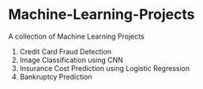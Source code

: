 # Machine-Learning-Projects
A collection of Machine Learning Projects

1. Credit Card Fraud Detection
2. Image Classification using CNN
3. Insurance Cost Prediction using Logistic Regression
4. Bankruptcy Prediction
